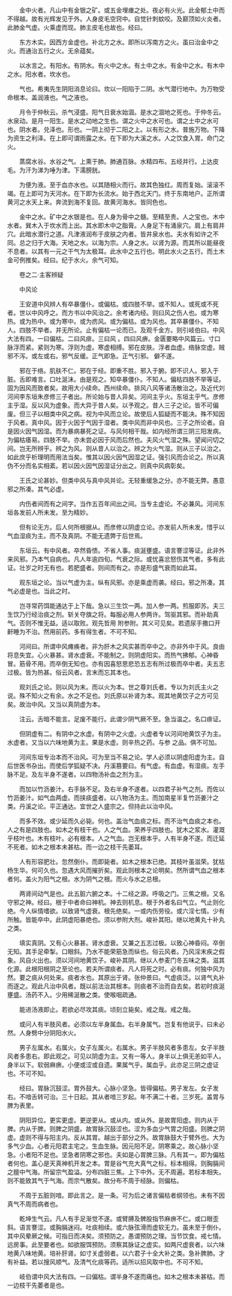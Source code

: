 <!-- { "loadSidebar": true } -->
　　金中火者。凡山中有金银之矿。或五金埋瘗之处。夜必有火光。此金郁土中而不得越。故有光辉发见于外。人身皮毛空窍中。自觉针刺蚊咬。及巅顶如火炎者。此肺金气虚。火乘虚而现。肺主皮毛也故也。经曰。

　　东方木实。因西方金虚也。补北方之水。即所以泻南方之火。虽曰治金中之火。而通治五行之火。无余蕴矣。

　　以水言之。有阳水。有阴水。有火中之水。有土中之水。有金中之水。有木中之水。阳水者。坎水也。

　　气也。希夷先生阴阳消息论曰。坎以一阳陷于二阴。水气潜行地中。为万物受命根本。盖润液也。气之液也。

　　月令于仲秋云。杀气浸盛。阳气日衰水始涸。是水之涸地之死也。于仲冬云。水泉动。是月一阳生。是水之动地之生也。谓之火中之水可也。谓之土中之水可也。阴水者。兑泽也。形也。一阴上彻于二阳之上。以有形之水。普施万物。下降为资生之利泽。在上即可谓雨露之水。在下即为大溪之水。人之饮食入胃。命门之火。

　　蒸腐水谷。水谷之气。上熏于肺。肺通百脉。水精四布。五经并行。上达皮毛。为汗为涕为唾为津。下濡膀胱。

　　为便为液。至于血亦水也。以其随相火而行。故其色独红。周而复始。滚滚不竭。在上即可为天河水。在下即为长流水。始于西北天门。终于东南地户。正所谓黄河之水天上来。奔流到海不复回。故黄河海水。皆同色也。

　　金中之水。矿中之水银是也。在人身为骨中之髓。至精至贵。人之宝也。木中水者。巽木入于坎水而上出。其水即木中之脂膏。人身足下有涌泉穴。肩上有肩井穴。此暗水潜行之道。凡津液润布于皮肤之内者。皆井泉水也。夫水有如许之不同。总之归于大海。天地之水。以海为宗。人身之水。以肾为源。而其所以能昼夜不息者。以其有一元之干气为太极耳。此水中之五行也。明此水火之五行。而土木金可例推矣。经曰。纪于水火。余气可知。

　　卷之二·主客辨疑

　　中风论

　　王安道中风辨人有卒暴僵仆。或偏枯。或四肢不举。或不知人。或死或不死者。世以中风呼之。而方书以中风治之。余考诸内经。则曰风之伤人也。或为寒热。或为热中。或为寒中。或为疠风。或为偏枯。或为风也。其卒暴僵仆。不知人。四肢不举者。并无所论。止有偏枯一论而已。及观千金方。则引岐伯曰。中风大法有四。一曰偏枯。二曰风痱。三曰风 。四曰风痹。金匮要略中风篇云。寸口脉浮而紧。紧则为寒。浮则为虚。寒虚相搏。邪在皮肤。浮者血虚。络脉空虚。贼邪不泻。或左或右。邪气反缓。正气即急。正气引邪。 僻不遂。

　　邪在于络。肌肤不仁。邪在于经。即重不胜。邪入于腑。即不识人。邪入于脏。舌即难言。口吐涎沫。由是观之。知卒暴僵仆。不知人。偏枯四肢不举等证。固为因风而致者矣。故用大小续命。西州续命。排风八风等诸汤散治之。及近代刘河间李东垣朱彦修三子者出。所论始与昔人异矣。河间主乎火。东垣主乎气。彦修主乎湿。反以风为虚象。而大异于昔人矣。以予观之。昔人三子之论。皆不可偏废。但三子以相类中风之病。视为中风而立论。故使后人狐疑而不能决。殊不知因于风者。真中风。因于火因于气因于湿者。类中风而非中风也。三子之所论者。自是因火因气因湿。而为暴病暴死之证。与风何相干哉。如内经所谓三阴三阳发病。为偏枯痿易。四肢不举。亦未尝必因于风而后然也。夫风火气湿之殊。望闻问切之间。岂无所辨乎。辨之为风。则从昔人以治之。辨之为火气湿。则从三子以治之。如此庶乎析理明而用法当矣。惟其以因火因气因湿之证。强引风而合论之。所以真伪不分而名实相紊。若以因火因气因湿证分出之。则真中风病彰矣。

　　王氏之论甚妙。但类中风与真中风并论。无轻重缓急之分。亦不能无弊。愚意邪之所凑。其气必虚。

　　内伤者间而有之间字。当作五百年间出之间。当专主虚论。不必兼风。河间东垣各发前人所未发。至为精妙。

　　但有论无方。后人何所根据从。而彦修以阴虚立论。亦发前人所未发。惜乎以气血湿痰为主。而不及真阴。不能无遗弊于后世焉。

　　东垣云。有中风者。卒然昏愦。不省人事。痰涎壅盛。语言謇涩等证。此非外来风邪。乃本气自病也。凡人年逾四旬。气衰之际。或忧喜忿怒伤其气者。多有此证。壮岁之时无有也。若肥盛者。则间而有之。亦是形盛气衰而如此耳。

　　观东垣之论。当以气虚为主。纵有风邪。亦是乘虚而袭。经曰。邪之所凑。其气必虚是也。当此之时。

　　岂寻常药饵能通达于上下哉。急以三生饮一两。加人参一两。煎服即苏。夫三生饮乃行经治痰之剂。斩关夺旗之将。每服必用人参两许。驾驱其邪。而补助真气。否则不惟无益。适以取败。观先哲用 附参附。其义可见矣。若遗尿手撒口开鼾睡为不治。然用前药。多有得生者。不可不知。

　　河间曰。所谓中风瘫痪者。非为肝木之风实甚而卒中之。亦非外中于风。良由将息失宜。心火暴甚。肾水虚衰。不能制之。则阴虚阳实。而热气拂郁。心神昏冒。筋骨不用。而卒倒无知也。亦有因喜怒思悲恐五志有所过极而卒中者。夫五志过极。皆为热甚。俗云风者。言末而忘其本也。

　　观刘氏之论。则以风为末。而以火为本。世之尊刘氏者。专以为刘氏主火之说。殊不知火之有余。水之不足也。刘氏原以补肾为本。观其地黄饮子之方可见矣。故治中风。又当以真阴虚为本。

　　注云。舌暗不能言。足废不能行。此谓少阴气厥不至。急当温之。名口痱证。

　　但阴虚有二。有阴中之水虚。有阴中之火虚。火虚者专以河间地黄饮子为主。水虚者。又当以六味地黄为主。果是水虚。则辛热之药。与参 之品。俱不可加。

　　河间东垣专治本而不治风。可为至当不易之论。学人必须以阴虚阳虚为主。自后世医书杂出。而使后学狐疑不决。丹溪篡要曰。有气虚。有血虚。有湿痰。左手脉不足。及左半身不遂者。以四物汤补血之剂为主。

　　而加以竹沥姜汁。右手脉不足。及右半身不遂者。以四君子补气之剂。而佐以竹沥姜汁。如气血两虚。而挟痰盛者。以八物汤为主。而加南星半复竹沥姜汁之类。丹溪之论。平正通达。宜世之人盛宗之。但持此以治中风。

　　而多不效。或少延而久必毙。何也。盖治气血痰之标。而不治气血痰之本也。人之有是四肢也。如木之有枝干也。人之气血。荣养乎四肢也。犹木之浆水。灌溉乎枝叶也。木有枝叶。必有根本。人之气血。岂无根本乎。人有半身不遂。而迁延不死者。如木之根本未甚枯。而一边之枝干先萎耳。

　　人有形容肥壮。忽然倒仆。而即毙者。如木之根本已绝。其枝叶虽滋荣。犹枯杨生华。何可久也。忽遇大风而摧折矣。观此则根本之论明矣。然所谓气血之根本者何。盖火为阳气之根。水为阴气之根。而火与水之总根。

　　两肾间动气是也。此五脏六腑之本。十二经之源。呼吸之门。三焦之根。又名守邪之神。经曰。根于中者命曰神机。神去则机息。根于外者名曰气立。气止则化绝。今人纵情嗜欲。以致肾气虚衰。根先绝矣。一或内伤劳役。或六淫七情。少有所触。皆能卒中。此阴虚阳暴绝也。须以参附大剂。峻补其阳。继以地黄丸十补丸之类。

　　填实真阴。又有心火暴甚。肾水虚衰。又兼之五志过极。以致心神昏闷。卒倒无知。其手足牵掣。口眼斜。乃水不能荣筋急而纵也。俗云风者。乃风淫末疾之假象。风自火出也。须以河间地黄饮子。峻补其阴。继以人参麦门冬五味之类。滋其化源。此根阳根阴之至论也。若夫所谓痰者。凡人将死之时。必有痰。何独中风为然。要之痰从何处来。痰者水也。其原出于肾。张仲景曰。气虚痰泛。以肾气丸补而逐之。观此凡治中风者。既以前法治其根本。则痰者不治而自去矣。若初时痰涎壅盛。汤药不入。少用稀涎散之类。使喉咽疏通。

　　能进汤液即止。若欲必尽攻其痰。顷刻立毙矣。戒之哉。戒之哉。

　　或问人有半肢风者。必须以左半身属血。右半身属气。岂复有他说乎。曰未必然。人身劈中分阴阳水火。

　　男子左属水。右属火。女子左属火。右属水。男子半肢风者多患左。女子半肢风者多患右。即此观之。可见以阴虚为主。又有一等人。身半以上俱无恙如平人。身半以下。软弱麻痹。小便或涩或自遗。果属气乎。属血乎。此亦足三阴之虚证也。不可不知。

　　经曰。胃脉沉鼓涩。胃外鼓大。心脉小坚急。皆得偏枯。男子发左。女子发右。不喑舌转可治。三十日起。其从者喑三岁起。年不满二十者。三岁死。盖胃与脾为表里。

　　阴阳异位。更实更虚。更逆更从。或从内。或从外。是故胃阳虚。则内从于脾。内从于脾。则脾之阴盛。故胃脉沉鼓涩也。涩为多血少气胃之阳盛。则脾之阴虚。虚则不得与阳主内。反从其胃。越出于部分之外。故胃脉鼓大于臂外也。大为多气少血。心者元阳君主宅之。生血生脉。因元阳不足。阴寒乘之。故心脉小坚急。小者阳不足也。坚急者阴寒之邪也。夫如是心胃脾三脉。凡有其一。即为偏枯者何也。盖心是天真神机开发之本。胃是谷气充大真气之标。标本相得。则胸膈间之膻中气海。所留宗气盈溢。分布四脏三焦。上下中外。无不周遍。若标本相失。则不能致其气于气海。而宗气散矣。故分布不周于经脉。则偏枯。

　　不周于五脏则喑。即此言之。是一条。可为后之诸言偏枯者纲领也。未有不因真气不周而病者也。

　　乾坤生气云。凡人有手足渐觉不遂。或臂膊及髀股指节麻痹不仁。或口眼歪斜。语言謇涩。或胸膈迷闷。吐痰相续。或六脉弦滑而虚软无力。虽未至于倒仆。其中风晕厥之候。可指日而决矣。须预防之。愚谓预防之理。当节饮食。戒七情。远房事。此至要者也。如欲服饵预防。须察其脉证之虚实。如两尺虚衰者。以六味地黄八味地黄。培补肝肾。如寸关虚弱者。以六君子十全大补之类。急补脾肺。才有补益。若以搜风顺气。及清气化痰等药。适所以招风取中也。不可不知。

　　岐伯谓中风大法有四。一曰偏枯。谓半身不遂而痛也。如木之根本未甚枯。而一边枝干先萎者是也。

